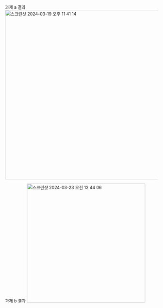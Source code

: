 
과제 a 결과
<img width="556" alt="스크린샷 2024-03-19 오후 11 41 14" src="https://github.com/jass-ss/react_vdom_homework/assets/89734122/453eb5c7-17d2-40cd-972e-7ac0ac86d7bc">

과제 b 결과
<img width="390" alt="스크린샷 2024-03-23 오전 12 44 06" src="https://github.com/jass-ss/react_vdom_homework/assets/89734122/ded08a39-6206-436a-a847-f27dbce80a98">

